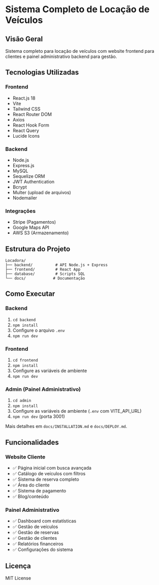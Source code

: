 # Sistema Completo de Locação de Veículos

## Visão Geral
Sistema completo para locação de veículos com website frontend para clientes e painel administrativo backend para gestão.

## Tecnologias Utilizadas

### Frontend
- React.js 18
- Vite
- Tailwind CSS
- React Router DOM
- Axios
- React Hook Form
- React Query
- Lucide Icons

### Backend
- Node.js
- Express.js
- MySQL
- Sequelize ORM
- JWT Authentication
- Bcrypt
- Multer (upload de arquivos)
- Nodemailer

### Integrações
- Stripe (Pagamentos)
- Google Maps API
- AWS S3 (Armazenamento)

## Estrutura do Projeto

```
Locadora/
├── backend/          # API Node.js + Express
├── frontend/         # React App
├── database/         # Scripts SQL
└── docs/            # Documentação
```

## Como Executar

### Backend
1. `cd backend`
2. `npm install`
3. Configure o arquivo `.env`
4. `npm run dev`

### Frontend
1. `cd frontend`
2. `npm install`
3. Configure as variáveis de ambiente
4. `npm run dev`

### Admin (Painel Administrativo)

1. `cd admin`
2. `npm install`
3. Configure as variáveis de ambiente (`.env` com VITE_API_URL)
4. `npm run dev` (porta 3001)

Mais detalhes em `docs/INSTALLATION.md` e `docs/DEPLOY.md`.

## Funcionalidades

### Website Cliente

- ✅ Página inicial com busca avançada
- ✅ Catálogo de veículos com filtros
- ✅ Sistema de reserva completo
- ✅ Área do cliente
- ✅ Sistema de pagamento
- ✅ Blog/conteúdo

### Painel Administrativo

- ✅ Dashboard com estatísticas
- ✅ Gestão de veículos
- ✅ Gestão de reservas
- ✅ Gestão de clientes
- ✅ Relatórios financeiros
- ✅ Configurações do sistema

## Licença

MIT License
